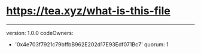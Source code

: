 # https://tea.xyz/what-is-this-file
---
version: 1.0.0
codeOwners:
  - '0x4e703f7921c79bffbB962E202d17E93Edf071Bc7'
quorum: 1
